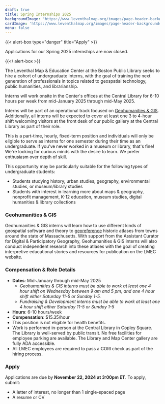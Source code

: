 ```yaml
---
draft: true
title: Spring Internships 2025
backgroundImage: 'https://www.leventhalmap.org/images/page-header-backgrounds/gallery.jpg'
cardImage: 'https://www.leventhalmap.org/images/page-header-backgrounds/gallery.jpg'
menu: false
---
```


{{< alert-box type="danger" title="Apply" >}}

Applications for our Spring 2025 internships are now closed.

{{</ alert-box >}}

The Leventhal Map & Education Center at the Boston Public Library seeks to hire a cohort of undergraduate interns, with the goal of training the next generation of professionals in topics related to geospatial technology, public humanities, and librarianship.

Interns will work onsite in the Center's offices at the Central Library for 6-10 hours per week from mid-January 2025 through mid-May 2025.

Interns will be part of an operational track focused on [Geohumanities & GIS](#geohumanities--gis). Additionally, all interns will be expected to cover at least one 3 to 4-hour shift welcoming visitors at the front desk of our public gallery at the Central Library as part of their role.

This is a part-time, hourly, fixed-term position and individuals will only be eligible to serve as interns for one semester during their time as an undergraduate. If you've never worked in a museum or library, that's fine! We're looking for curious minds with the desire to learn. We prefer enthusiasm over depth of skill.

This opportunity may be particularly suitable for the following types of undergraduate students:

* Students studying history, urban studies, geography, environmental studies, or museum/library studies
* Students with interest in learning more about maps & geography, nonprofit management, K-12 education, museum studies, digital humanities & library collections

### Geohumanities & GIS

Geohumanities & GIS interns will learn how to use different kinds of geospatial software and theory to [georeference](https://www.leventhalmap.org/projects/digital-projects/georeferencing/) historic atlases from towns around the state of Massachusetts. With support from the Assistant Curator for Digital & Participatory Geography, Geohumanities & GIS interns will also conduct independent research into these atlases with the goal of creating interpretive educational stories and resources for publication on the LMEC website.

### Compensation & Role Details

* **Dates**: Mid-January through mid-May 2025
  * *Geohumanities & GIS interns must be able to work at least one 4 hour shift on Wednesday between 9 am and 5 pm, and one 4 hour shift either Saturday 11-5 or Sunday 1-5.*
  * *Fundraising & Development interns must be able to work at least one 4 hour shift either Saturday 11-5 or Sunday 1-5*
* **Hours**: 6-10 hours/week
* **Compensation**: $15.35/hour
* This position is not eligible for health benefits.
* Work is performed in-person at the Central Library in Copley Square. The Library is well-served by public transit. No free facilities for employee parking are available. The Library and Map Center gallery are fully ADA accessible.
* All LMEC employees are required to pass a CORI check as part of the hiring process.

### Apply

Applications are due by **November 22, 2024 at 3:00pm ET**. To apply, submit:

* A letter of interest, no longer than 1 single-spaced page
* A resume or CV

<!-- <a href="https://tally.so/r/m6QWZ5" class="btn btn-primary-outline">Submit an application online</a> -->
